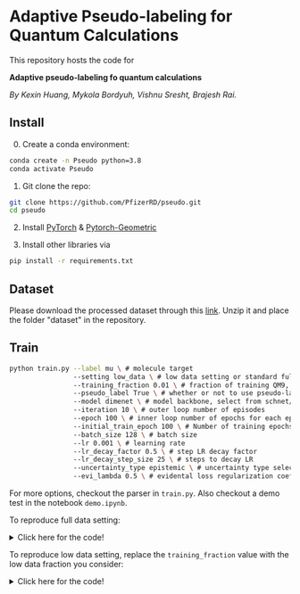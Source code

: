 # Adaptive Pseudo-labeling for Quantum Calculations


This repository hosts the code for 

**Adaptive pseudo-labeling fo quantum calculations**

*By Kexin Huang, Mykola Bordyuh, Vishnu Sresht, Brajesh Rai.*


## Install

0. Create a conda environment:

```bash
conda create -n Pseudo python=3.8
conda activate Pseudo
```

1. Git clone the repo:

```bash
git clone https://github.com/PfizerRD/pseudo.git 
cd pseudo
```

2. Install [PyTorch](https://pytorch.org/) & [Pytorch-Geometric](https://pytorch-geometric.readthedocs.io/en/latest/notes/installation.html)

3. Install other libraries via

```bash
pip install -r requirements.txt
```

## Dataset
Please download the processed dataset through this [link](https://drive.google.com/file/d/1uF5nNgd3mtm-2uUwLdXfVUFI1hSCi1fw/view?usp=sharing). Unzip it and place the folder "dataset" in the repository.

## Train

```bash
python train.py --label mu \ # molecule target
                --setting low_data \ # low data setting or standard fully supervised setting
                --training_fraction 0.01 \ # fraction of training QM9, rest is used as unlabeled
                --pseudo_label True \ # whether or not to use pseudo-label or standard
                --model dimenet \ # model backbone, select from schnet/dimenet
                --iteration 10 \ # outer loop number of episodes
                --epoch 100 \ # inner loop number of epochs for each episode
                --initial_train_epoch 100 \ # Number of training epochs for the first episode on labeled data
                --batch_size 128 \ # batch size
                --lr 0.001 \ # learning rate
                --lr_decay_factor 0.5 \ # step LR decay factor
                --lr_decay_step_size 25 \ # steps to decay LR
                --uncertainty_type epistemic \ # uncertainty type select from epistemic and aleatoric
                --evi_lambda 0.5 \ # evidental loss regularization coefficient                
```

For more options, checkout the parser in `train.py`. Also checkout a demo test in the notebook `demo.ipynb`.

To reproduce full data setting:

<details>
  <summary>Click here for the code!</summary>

    ```bash
    python train.py --label mu \
                    --model dimenet \
                    --pseudo_label True \
                    --setting standard \
                    --pseudo_ensemble True \
                    --lr 0.001 \
                    --lr_decay_factor 0.5 \
                    --lr_decay_step_size 25 \
                    --iteration 15 \
                    --evi_lambda 0.5 \
                    --epoch 75 \
                    --batch_size 128 \
                    --uncertainty_type epistemic

    ```
</details>

To reproduce low data setting, replace the `training_fraction` value with the low data fraction you consider:

<details>
  <summary>Click here for the code!</summary>
```bash
python train.py --label mu \
                --model dimenet \
                --pseudo_label True \
                --setting low_data \
                --training_fraction 0.1 \
                --initial_train_epoch 300 \
                --pseudo_ensemble True \
                --lr 0.001 \
                --lr_decay_factor 0.5 \
                --lr_decay_step_size 15 \
                --iteration 15 \
                --evi_lambda 0.5 \
                --epoch 50 \
                --batch_size 128 \
                --uncertainty_type epistemic

```
</details>


## Contact

Feel free to open an issue or send emails to [Kexin](kexinh@stanford.edu).

## Acknowledgement

We use [DIG](https://github.com/divelab/DIG) library as the backbone for SchNet and DimeNet++ implementation. 